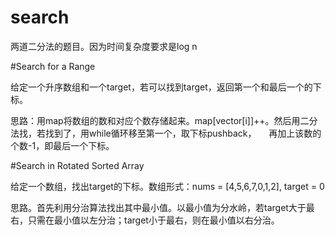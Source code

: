 # search

两道二分法的题目。因为时间复杂度要求是log n

#Search for a Range

给定一个升序数组和一个target，若可以找到target，返回第一个和最后一个的下标。

思路：用map将数组的数和对应个数存储起来。map[vector[i]]++。然后用二分法找，若找到了，用while循环移至第一个，取下标pushback，
     再加上该数的个数-1，即最后一个下标。
     

#Search in Rotated Sorted Array

给定一个数组，找出target的下标。数组形式：nums = [4,5,6,7,0,1,2], target = 0

思路。首先利用分治算法找出其中最小值。以最小值为分水岭，若target大于最右，只需在最小值以左分治；target小于最右，则在最小值以右分治。
